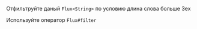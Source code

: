 Отфильтруйте даный `Flux<String>` по условию длина слова больше 3ех 
   
<div class="hint">
  Используйте оператор <code>Flux#filter</code>
</div>